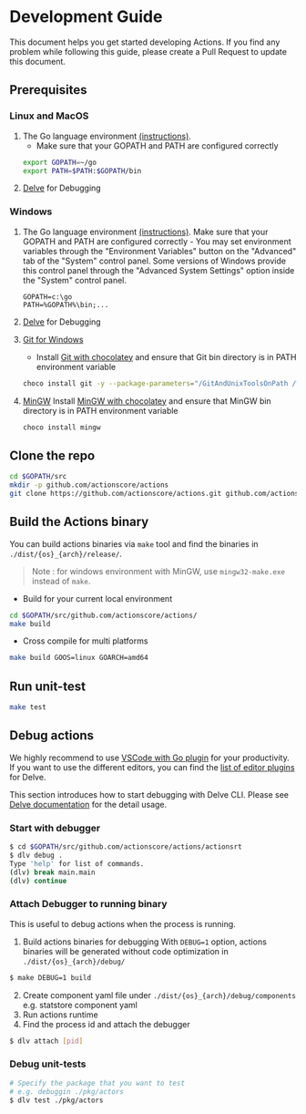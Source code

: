 
# Development Guide

This document helps you get started developing Actions. If you find any problem while following this guide, please create a Pull Request to update this document.

## Prerequisites

### Linux and MacOS

1. The Go language environment [(instructions)](https://golang.org/doc/install#tarball).
   * Make sure that your GOPATH and PATH are configured correctly
   ```bash
   export GOPATH=~/go
   export PATH=$PATH:$GOPATH/bin
   ```
2. [Delve](https://github.com/go-delve/delve/tree/master/Documentation/installation) for Debugging

### Windows

1. The Go language environment [(instructions)](https://golang.org/doc/install#windows).
   Make sure that your GOPATH and PATH are configured correctly - You may set environment variables through the "Environment Variables" button on the "Advanced" tab of the "System" control panel. Some versions of Windows provide this control panel through the "Advanced System Settings" option inside the "System" control panel.
   ```
   GOPATH=c:\go
   PATH=%GOPATH%\bin;...
   ```
2. [Delve](https://github.com/go-delve/delve/tree/master/Documentation/installation) for Debugging
3. [Git for Windows](https://gitforwindows.org)
   * Install [Git with chocolatey](https://chocolatey.org/packages/git) and ensure that Git bin directory is in PATH environment variable
    ```bash
    choco install git -y --package-parameters="/GitAndUnixToolsOnPath /WindowsTerminal /NoShellIntegration"
    ```
4. [MinGW](http://www.mingw.org/)
  Install [MinGW with chocolatey](https://chocolatey.org/packages/mingw) and ensure that MinGW bin directory is in PATH environment variable

    ```bash
    choco install mingw
    ```

## Clone the repo

```bash
cd $GOPATH/src
mkdir -p github.com/actionscore/actions
git clone https://github.com/actionscore/actions.git github.com/actionscore/actions
```

## Build the Actions binary

You can build actions binaries via `make` tool and find the binaries in `./dist/{os}_{arch}/release/`.

> Note : for windows environment with MinGW, use `mingw32-make.exe` instead of `make`.

* Build for your current local environment

```bash
cd $GOPATH/src/github.com/actionscore/actions/
make build
```

* Cross compile for multi platforms

```bash
make build GOOS=linux GOARCH=amd64
```

## Run unit-test

```bash
make test
```

## Debug actions

We highly recommend to use [VSCode with Go plugin](https://marketplace.visualstudio.com/items?itemName=ms-vscode.Go) for your productivity. If you want to use the different editors, you can find the [list of editor plugins](https://github.com/go-delve/delve/blob/master/Documentation/EditorIntegration.md) for Delve.

This section introduces how to start debugging with Delve CLI. Please see [Delve documentation](https://github.com/go-delve/delve/tree/master/Documentation) for the detail usage.

### Start with debugger

```bash
$ cd $GOPATH/src/github.com/actionscore/actions/actionsrt
$ dlv debug .
Type 'help' for list of commands.
(dlv) break main.main
(dlv) continue
```

### Attach Debugger to running binary

This is useful to debug actions when the process is running.

1. Build actions binaries for debugging
   With `DEBUG=1` option, actions binaries will be generated without code optimization in `./dist/{os}_{arch}/debug/`

```bash
$ make DEBUG=1 build
```

2. Create component yaml file under `./dist/{os}_{arch}/debug/components` e.g. statstore component yaml
3. Run actions runtime
4. Find the process id and attach the debugger

```bash
$ dlv attach [pid]
```

### Debug unit-tests

```bash
# Specify the package that you want to test
# e.g. debuggin ./pkg/actors
$ dlv test ./pkg/actors
```
